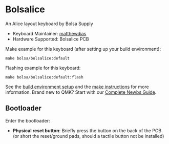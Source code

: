 # Bolsalice

An Alice layout keyboard by Bolsa Supply

-   Keyboard Maintainer: [matthewdias](https://github.com/matthewdias)
-   Hardware Supported: Bolsalice PCB

Make example for this keyboard (after setting up your build environment):

    make bolsa/bolsalice:default

Flashing example for this keyboard:

    make bolsa/bolsalice:default:flash

See the [build environment setup](https://docs.qmk.fm/#/getting_started_build_tools) and the [make instructions](https://docs.qmk.fm/#/getting_started_make_guide) for more information. Brand new to QMK? Start with our [Complete Newbs Guide](https://docs.qmk.fm/#/newbs).

## Bootloader

Enter the bootloader:

-   **Physical reset button**: Briefly press the button on the back of the PCB (or short the reset/ground pads, should a tactile button not be installed)
